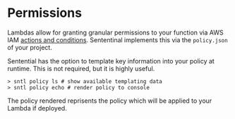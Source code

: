 # Permissions

Lambdas allow for granting granular permissions to your function via AWS IAM [actions and conditions](https://docs.aws.amazon.com/service-authorization/latest/reference/reference_policies_actions-resources-contextkeys.html). Sententinal implements this via the `policy.json` of your project.

Sentential has the option to template key information into your policy at runtime. This is not required, but it is highly useful.

```shell
> sntl policy ls # show available templating data
> sntl policy echo # render policy to console
```

The policy rendered reprisents the policy which will be applied to your Lambda if deployed.